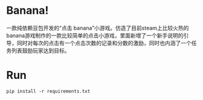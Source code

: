 # Banana!

一款纯依赖豆包开发的“点击 banana”小游戏。仿造了目前steam上比较火热的banana游戏制作的一款比较简单的点击小游戏，里面新增了一个新手说明的引导，同时对每次的点击有一个点击次数的记录和分数的激励，同时也内涵了一个任务列表鼓励玩家达到目标。

# Run

`pip install -r requirements.txt`
